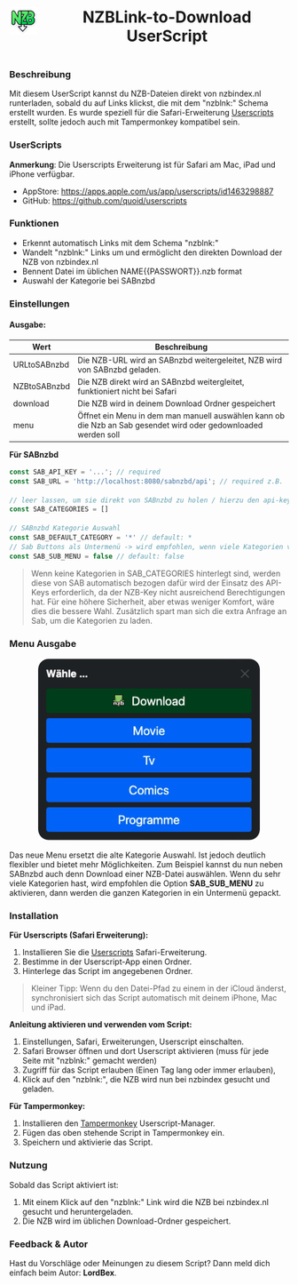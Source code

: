 
<div align="center" style="display: flex; align-items: center; justify-content: center;">
    <img src="images/icon.png" style="max-height: 50px; margin-right: 15px;">
    <h1>NZBLink-to-Download UserScript</h1>
</div>

### Beschreibung
Mit diesem UserScript kannst du NZB-Dateien direkt von nzbindex.nl runterladen, sobald du auf Links klickst, die mit dem "nzblnk:" Schema erstellt wurden.
Es wurde speziell für die Safari-Erweiterung [Userscripts](#userscripts) erstellt, sollte jedoch auch mit Tampermonkey kompatibel sein.

### UserScripts

**Anmerkung**: Die Userscripts Erweiterung ist für Safari am Mac, iPad und iPhone verfügbar.

- AppStore: https://apps.apple.com/us/app/userscripts/id1463298887
- GitHub: https://github.com/quoid/userscripts

### Funktionen
- Erkennt automatisch Links mit dem Schema "nzblnk:"
- Wandelt "nzblnk:" Links um und ermöglicht den direkten Download der NZB von nzbindex.nl
- Bennent Datei im üblichen NAME{{PASSWORT}}.nzb format
- Auswahl der Kategorie bei SABnzbd

### Einstellungen 

#### Ausgabe: 

| Wert         | Beschreibung                                                                                                    |
|--------------|-----------------------------------------------------------------------------------------------------------------|
| URLtoSABnzbd | Die NZB-URL wird an SABnzbd weitergeleitet, NZB wird von SABnzbd geladen.                                       |
| NZBtoSABnzbd | Die NZB direkt wird an SABnzbd weitergleitet, funktioniert nicht bei Safari                                     |
| download     | Die NZB wird in deinem Download Ordner gespeichert                                                              |
| menu         | Öffnet ein Menu in dem man manuell auswählen kann ob die Nzb an Sab gesendet wird oder gedownloaded werden soll |

**Für SABnzbd**

```js
const SAB_API_KEY = '...'; // required
const SAB_URL = 'http://localhost:8080/sabnzbd/api'; // required z.B. 'http://localhost:8080/sabnzbd/api'

// leer lassen, um sie direkt von SABnzbd zu holen / hierzu den api-key und nicht den nzb-key verwenden!
const SAB_CATEGORIES = []  

// SABnzbd Kategorie Auswahl
const SAB_DEFAULT_CATEGORY = '*' // default: *
// Sab Buttons als Untermenü -> wird empfohlen, wenn viele Kategorien vorhanden sind
const SAB_SUB_MENU = false // default: false
```

> Wenn keine Kategorien in SAB_CATEGORIES hinterlegt sind, werden diese von SAB automatisch bezogen dafür wird der Einsatz des API-Keys erforderlich, da der NZB-Key nicht ausreichend Berechtigungen hat.
> Für eine höhere Sicherheit, aber etwas weniger Komfort, wäre dies die bessere Wahl.
> Zusätzlich spart man sich die extra Anfrage an Sab, um die Kategorien zu laden.

### Menu Ausgabe

<center>
<img src="images/menu.png" style="max-height: 400px">
</center>

Das neue Menu ersetzt die alte Kategorie Auswahl. Ist jedoch deutlich flexibler und bietet mehr Möglichkeiten.
Zum Beispiel kannst du nun neben SABnzbd auch denn Download einer NZB-Datei auswählen.
Wenn du sehr viele Kategorien hast, wird empfohlen die Option **SAB_SUB_MENU** zu aktivieren, dann werden die ganzen Kategorien in ein Untermenü gepackt.


### Installation

**Für Userscripts (Safari Erweiterung):**
1. Installieren Sie die [Userscripts](https://github.com/quoid/userscripts) Safari-Erweiterung.
2. Bestimme in der Userscript-App einen Ordner.
3. Hinterlege das Script im angegebenen Ordner.

> Kleiner Tipp: Wenn du den Datei-Pfad zu einem in der iCloud änderst, synchronisiert sich das Script automatisch mit deinem iPhone, Mac und iPad.

**Anleitung aktivieren und verwenden vom Script:**
1. Einstellungen, Safari, Erweiterungen, Userscript einschalten.
2. Safari Browser öffnen und dort Userscript aktivieren (muss für jede Seite mit "nzblnk:" gemacht werden)
3. Zugriff für das Script erlauben (Einen Tag lang oder immer erlauben),
4. Klick auf den "nzblnk:", die NZB wird nun bei nzbindex gesucht und geladen.

**Für Tampermonkey:**
1. Installieren den [Tampermonkey](https://www.tampermonkey.net/) Userscript-Manager.
2. Fügen das oben stehende Script in Tampermonkey ein.
3. Speichern und aktivierie das Script.

### Nutzung
Sobald das Script aktiviert ist:
1. Mit einem Klick auf den "nzblnk:" Link wird die NZB bei nzbindex.nl gesucht und heruntergeladen.
2. Die NZB wird im üblichen Download-Ordner gespeichert.

### Feedback & Autor
Hast du Vorschläge oder Meinungen zu diesem Script? Dann meld dich einfach beim Autor: **LordBex**.
